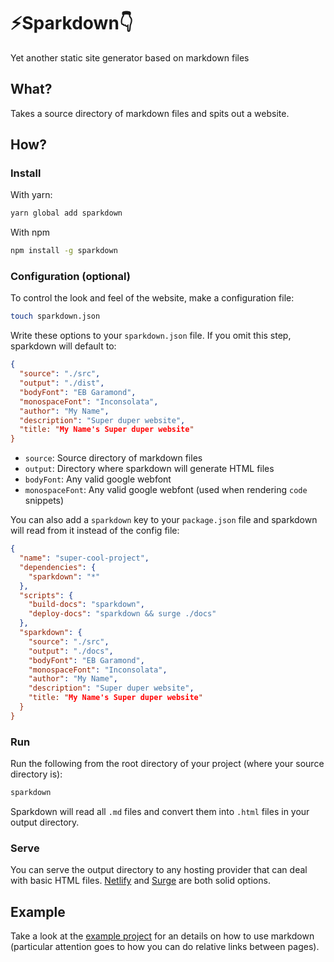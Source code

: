 # :zap:Sparkdown:point_down:

Yet another static site generator based on markdown files

## What?

Takes a source directory of markdown files and spits out a website.

## How?

### Install

With yarn: 

```bash
yarn global add sparkdown
```

With npm

```bash
npm install -g sparkdown
```

### Configuration (optional)

To control the look and feel of the website, make a configuration file:

```bash
touch sparkdown.json
```

Write these options to your `sparkdown.json` file. If you omit this step, sparkdown will default to:

```json
{
  "source": "./src",
  "output": "./dist",
  "bodyFont": "EB Garamond",
  "monospaceFont": "Inconsolata",
  "author": "My Name",
  "description": "Super duper website",
  "title: "My Name's Super duper website"
}
```

- `source`: Source directory of markdown files
- `output`: Directory where sparkdown will generate HTML files
- `bodyFont`: Any valid google webfont
- `monospaceFont`: Any valid google webfont (used when rendering `code` snippets)

You can also add a `sparkdown` key to your `package.json` file and sparkdown will read from it instead of the config file:

```json
{
  "name": "super-cool-project",
  "dependencies": {
    "sparkdown": "*"
  },
  "scripts": {
    "build-docs": "sparkdown",
    "deploy-docs": "sparkdown && surge ./docs"
  },
  "sparkdown": {
    "source": "./src",
    "output": "./docs",
    "bodyFont": "EB Garamond",
    "monospaceFont": "Inconsolata",
    "author": "My Name",
    "description": "Super duper website",
    "title: "My Name's Super duper website"
  }
}
```

### Run

Run the following from the root directory of your project (where your source directory is):

```bash
sparkdown
```

Sparkdown will read all `.md` files and convert them into `.html` files in your output directory.

### Serve

You can serve the output directory to any hosting provider that can deal with basic HTML files. [Netlify](https://www.netlify.com/) and [Surge](https://surge.sh) are both solid options.

## Example

Take a look at the [example project](./example) for an details on how to use markdown (particular attention goes to how you can do relative links between pages).
